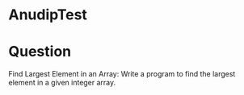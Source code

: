 # AnudipTest

# Question

Find Largest Element in an Array: Write a program to find the largest element in a given integer array.
